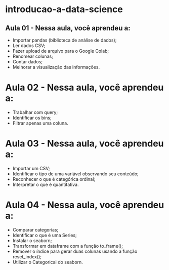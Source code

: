 # introducao-a-data-science

## Aula 01 - Nessa aula, você aprendeu a:

- Importar pandas (biblioteca de análise de dados);
- Ler dados CSV;
- Fazer upload de arquivo para o Google Colab;
- Renomear colunas;
- Contar dados;
- Melhorar a visualização das informações.

# Aula 02 - Nessa aula, você aprendeu a:

- Trabalhar com query;
- Identificar os bins;
- Filtrar apenas uma coluna.

# Aula 03 - Nessa aula, você aprendeu a:

- Importar um CSV;
- Identificar o tipo de uma variável observando seu conteúdo;
- Reconhecer o que é categórica ordinal;
- Interpretar o que é quantitativa.

# Aula 04 - Nessa aula, você aprendeu a:

- Comparar categorias;
- Identificar o que é uma Series;
- Instalar o seaborn;
- Transformar em dataframe com a função to_frame();
- Remover o índice para gerar duas colunas usando a função reset_index();
- Utilizar o Categorical do seaborn.
